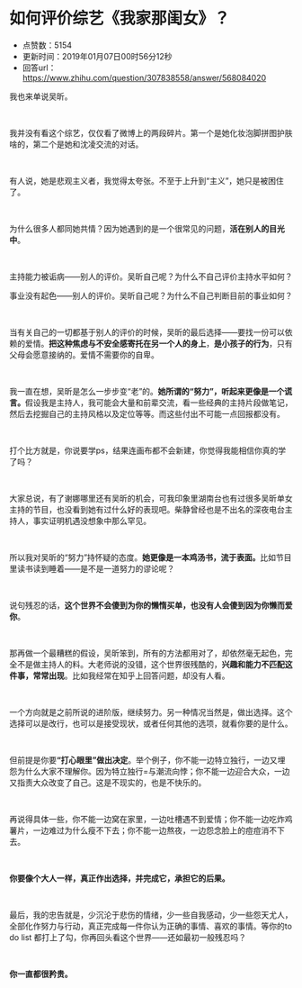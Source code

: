 # 如何评价综艺《我家那闺女》？
- 点赞数：5154
- 更新时间：2019年01月07日00时56分12秒
- 回答url：https://www.zhihu.com/question/307838558/answer/568084020
<body>
 <p data-pid="qMnZFyMk">我也来单说吴昕。</p>
 <p class="ztext-empty-paragraph"><br></p>
 <p data-pid="8FG0KCqM">我并没有看这个综艺，仅仅看了微博上的两段碎片。第一个是她化妆泡脚拼图护肤啥的，第二个是她和沈凌交流的对话。</p>
 <p class="ztext-empty-paragraph"><br></p>
 <p data-pid="X0Wo8N1c">有人说，她是悲观主义者，我觉得太夸张。不至于上升到“主义”，她只是被困住了。</p>
 <p class="ztext-empty-paragraph"><br></p>
 <p data-pid="0cTsbOVp">为什么很多人都同她共情？因为她遇到的是一个很常见的问题，<b>活在别人的目光中</b>。</p>
 <p class="ztext-empty-paragraph"><br></p>
 <p data-pid="K9SjcQTE">主持能力被诟病——别人的评价。吴昕自己呢？为什么不自己评价主持水平如何？</p>
 <p data-pid="XDPLeqpk">事业没有起色——别人的评价。吴昕自己呢？为什么不自己判断目前的事业如何？</p>
 <p class="ztext-empty-paragraph"><br></p>
 <p data-pid="aCMzuhPT">当有关自己的一切都基于别人的评价的时候，吴昕的最后选择——要找一份可以依赖的爱情。<b>把这种焦虑与不安全感寄托在另一个人的身上</b>，<b>是小孩子的行为</b>，只有父母会愿意接纳的。爱情不需要你的自卑。</p>
 <p class="ztext-empty-paragraph"><br></p>
 <p data-pid="x3jG5AlE">我一直在想，吴昕是怎么一步步变“老”的。<b>她所谓的“努力”，听起来更像是一个谎言。</b>假设我是主持人，我可能会大量和前辈交流，看一些经典的主持片段做笔记，然后去挖掘自己的主持风格以及定位等等。而这些付出不可能一点回报都没有。</p>
 <p class="ztext-empty-paragraph"><br></p>
 <p data-pid="rfpqxBq2">打个比方就是，你说要学ps，结果连画布都不会新建，你觉得我能相信你真的学了吗？</p>
 <p class="ztext-empty-paragraph"><br></p>
 <p data-pid="oJoaEqxo">大家总说，有了谢娜哪里还有吴昕的机会，可我印象里湖南台也有过很多吴昕单女主持的节目，也没看到她有过什么好的表现吧。柴静曾经也是不出名的深夜电台主持人，事实证明机遇没想象中那么罕见。</p>
 <p class="ztext-empty-paragraph"><br></p>
 <p data-pid="6ieThcZv">所以我对吴昕的“努力”持怀疑的态度。<b>她更像是一本鸡汤书，流于表面。</b>比如节目里读书读到睡着——是不是一道努力的谬论呢？</p>
 <p class="ztext-empty-paragraph"><br></p>
 <p data-pid="-1towjJW">说句残忍的话，<b>这个世界不会傻到为你的懒惰买单，也没有人会傻到因为你懒而爱你</b>。</p>
 <p class="ztext-empty-paragraph"><br></p>
 <p data-pid="sTeEgYek">那再做一个最糟糕的假设，吴昕笨到，所有的方法都用对了，却依然毫无起色，完全不是做主持人的料。大老师说的没错，这个世界很残酷的，<b>兴趣和能力不匹配这件事，常常出现</b>。比如我经常在知乎上回答问题，却没有人看。</p>
 <p class="ztext-empty-paragraph"><br></p>
 <p data-pid="HOSdCaQx">一个方向就是之前所说的进阶版，继续努力。另一种情况当然是，做出选择。这个选择可以是改行，也可以是接受现状，或者任何其他的选项，就看你要的是什么。</p>
 <p class="ztext-empty-paragraph"><br></p>
 <p data-pid="R6XET5of">但前提是你要<b>“打心眼里”做出决定</b>。举个例子，你不能一边特立独行，一边又埋怨为什么大家不理解你。因为特立独行=与潮流向悖；你不能一边迎合大众，一边又指责大众改变了自己。这是不现实的，也是不快乐的。</p>
 <p class="ztext-empty-paragraph"><br></p>
 <p data-pid="Qab2s3Ah">再说得具体一些，你不能一边窝在家里，一边吐槽遇不到爱情；你不能一边吃炸鸡薯片，一边难过为什么瘦不下去；你不能一边熬夜，一边怨念脸上的痘痘消不下去。</p>
 <p class="ztext-empty-paragraph"><br></p>
 <p data-pid="9LZVxwa1"><b>你要像个大人一样，真正作出选择，并完成它，承担它的后果。</b></p>
 <p class="ztext-empty-paragraph"><br></p>
 <p data-pid="Hve_inWQ">最后，我的忠告就是，少沉沦于悲伤的情绪，少一些自我感动，少一些怨天尤人，全部化作努力与行动，真正完成每一件你认为正确的事情、喜欢的事情。等你的to do list 都打上了勾，你再回头看这个世界——还如最初一般残忍吗？</p>
 <p class="ztext-empty-paragraph"><br></p>
 <p data-pid="3IgTPxi7"><b>你一直都很矜贵。</b></p>
</body>